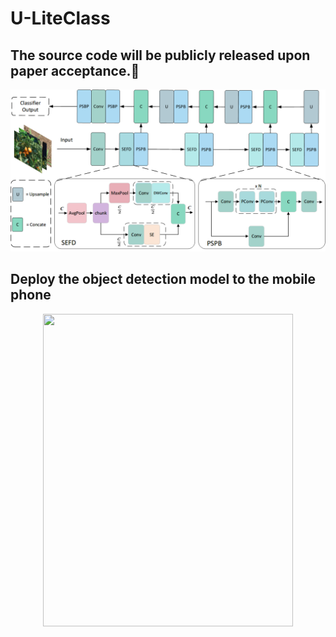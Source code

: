 # U-LiteClass
## The source code will be publicly released upon paper acceptance.🤝
![image](https://github.com/weldingCode/U-LiteClass/blob/main/U-LiteCLass.png)

## Deploy the object detection model to the mobile phone
<div align=center>
<img src="https://github.com/weldingCode/De-Cl-Net/blob/main/%E5%BE%AE%E4%BF%A1%E5%9B%BE%E7%89%87_20240729210211.jpg" width="400" height="500" />
</div>
